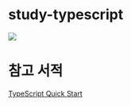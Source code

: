 # study-typescript

![](https://user-images.githubusercontent.com/62634753/132966332-027ae932-5d42-4625-ae3a-4f965aa587cc.jpg)

# 참고 서적
[TypeScript Quick Start](http://www.kyobobook.co.kr/product/detailViewKor.laf?ejkGb=KOR&mallGb=KOR&barcode=9791186710302&orderClick=LEa&Kc=)
